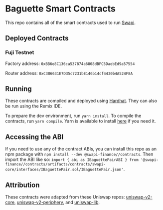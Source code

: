 # Baguette Smart Contracts
This repo contains all of the smart contracts used to run [Swapi](https://www.swapi.finance/).

## Deployed Contracts

### Fuji Testnet

Factory address: `0xBB6e8C136ca537874a6808dBFC5DaebEd9a57554`

Router address: `0xC386631E7D35c7231bE146b14cf4430b4A524F8A`

## Running
These contracts are compiled and deployed using [Hardhat](https://hardhat.org/). They can also be run using the Remix IDE.

To prepare the dev environment, run `yarn install`. To compile the contracts, run `yarn compile`. Yarn is available to install [here](https://classic.yarnpkg.com/en/docs/install/#debian-stable) if you need it.

## Accessing the ABI
If you need to use any of the contract ABIs, you can install this repo as an npm package with `npm install --dev @swapi-finance//contracts`. Then import the ABI like so: `import { abi as IBaguettePairABI } from '@swapi-finance//contracts/artifacts/contracts/swapi-core/interfaces/IBaguettePair.sol/IBaguettePair.json'`.

## Attribution
These contracts were adapted from these Uniswap repos: [uniswap-v2-core](https://github.com/Uniswap/uniswap-v2-core), [uniswap-v2-periphery](https://github.com/Uniswap/uniswap-v2-core), and [uniswap-lib](https://github.com/Uniswap/uniswap-lib).
